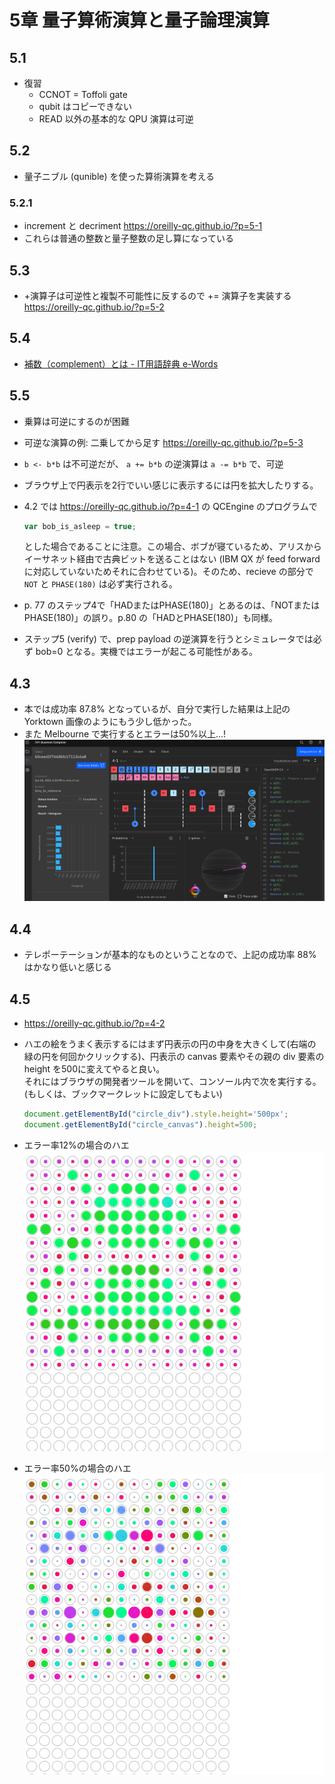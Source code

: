 # 5章 量子算術演算と量子論理演算

## 5.1

- 復習
  - CCNOT = Toffoli gate
  - qubit はコピーできない
  - READ 以外の基本的な QPU 演算は可逆

## 5.2

- 量子ニブル (qunible) を使った算術演算を考える

### 5.2.1

- increment と decriment <https://oreilly-qc.github.io/?p=5-1>
- これらは普通の整数と量子整数の足し算になっている

## 5.3

- +演算子は可逆性と複製不可能性に反するので += 演算子を実装する  
  <https://oreilly-qc.github.io/?p=5-2>

## 5.4

- [補数（complement）とは - IT用語辞典 e-Words](https://e-words.jp/w/%E8%A3%9C%E6%95%B0.html)

## 5.5

- 乗算は可逆にするのが困難
- 可逆な演算の例: 二乗してから足す <https://oreilly-qc.github.io/?p=5-3>
- `b <- b*b` は不可逆だが、 `a += b*b` の逆演算は `a -= b*b` で、可逆














- ブラウザ上で円表示を2行でいい感じに表示するには円を拡大したりする。
- 4.2 では <https://oreilly-qc.github.io/?p=4-1> の QCEngine のプログラムで  
  ```javascript
  var bob_is_asleep = true;
  ```
  とした場合であることに注意。この場合、ボブが寝ているため、アリスからイーサネット経由で古典ビットを送ることはない (IBM QX が feed forward に対応していないためそれに合わせている)。そのため、recieve の部分で `NOT` と `PHASE(180)` は必ず実行される。
- p. 77 のステップ4で「HADまたはPHASE(180)」とあるのは、「NOTまたはPHASE(180)」の誤り。p.80 の「HADとPHASE(180)」も同様。
- ステップ5 (verify) で、prep payload の逆演算を行うとシミュレータでは必ず bob=0 となる。実機ではエラーが起こる可能性がある。

## 4.3

- 本では成功率 87.8% となっているが、自分で実行した結果は上記の Yorktown 画像のようにもう少し低かった。
- また Melbourne で実行するとエラーは50%以上...!  
  ![Melbourne での実行結果](image/4-1_-_IBM_Quantum-Melbourne.png)

## 4.4

- テレポーテーションが基本的なものということなので、上記の成功率 88% はかなり低いと感じる

## 4.5

- <https://oreilly-qc.github.io/?p=4-2>
- ハエの絵をうまく表示するにはまず円表示の円の中身を大きくして(右端の緑の円を何回かクリックする)、円表示の canvas 要素やその親の div 要素の height を500に変えてやると良い。  
  それにはブラウザの開発者ツールを開いて、コンソール内で次を実行する。(もしくは、ブックマークレットに設定してもよい)  
  
  ```javascript
  document.getElementById("circle_div").style.height='500px';
  document.getElementById("circle_canvas").height=500;
  ```
- エラー率12%の場合のハエ  
  ![エラー率12%の場合のハエ](image/fly_error0.12.png)
- エラー率50%の場合のハエ  
  ![エラー率50%の場合のハエ](image/fly_error0.5.png)
